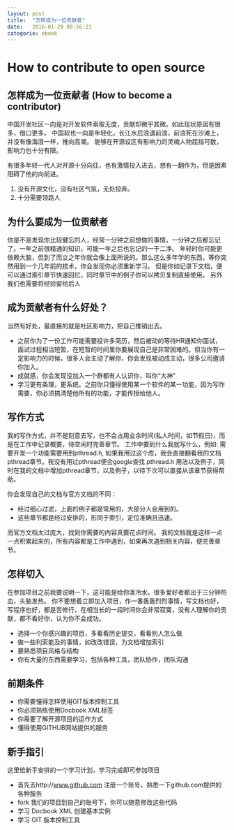 ```yaml
---
layout: post
title:  "怎样成为一位贡献者"
date:   2016-01-29 08:56:23
categorie: ebook
---
```


How to contribute to open source
================================

怎样成为一位贡献者 (How to become a contributor)
---------------------------
中国开发社区一向是对开发软件索取无度，贡献却微乎其微。如此现状原因有很多，借口更多。 
中国软也一向是年轻化，长江水后浪退前浪，前浪死在沙滩上，并没有像海浪一样，推向高潮。
能够在开源设区有影响力的灵魂人物屈指可数，影响力也十分有限。

有很多年轻一代人对开源十分向往，也有激情投入进去，想有一翻作为，但是因素阻碍了他的向前进。 

1. 没有开源文化，没有社区气氛，无处投奔。 
2. 十分需要领路人

为什么要成为一位贡献者
----------------------
你是不是发现你比较健忘的人，经常一分钟之前想做的事情，一分钟之后都忘记了。一年之前很精通的知识，可能一年之后也忘记的一干二净。
年轻时你可能更依赖大脑，但到了而立之年你就会像上面所说的。那么这么多年学的东西，等你突然用到一个几年前的技术，你会发现你必须重新学习。
但是你如记录下文档，便可以通过索引章节快速回忆，同时章节中的例子你可以拷贝复制直接使用。
另外我们也需要将经验留给后人

成为贡献者有什么好处？
---------------------
当然有好处，最直接的就是社区影响力，把自己推销出去。
- 之前你为了一份工作可能需要投许多简历，然后被动的等待HR通知你面试，面试过程相当短暂，在短暂的时间里你要展现自己是非常困难的。但当你有一定影响力的时候，很多人会主动了解你，你会发现被动成主动，很多公司邀请你加入。
- 成就感，你会发现没加入一个群都有人认识你，叫你“大神”
- 学习更有条理，更系统。之前你只懂得使用某一个软件的某一功能，因为写作需要，你必须搞清楚他所有的功能，才能传授给他人。

写作方式
--------
我的写作方式，并不是刻意去写，也不会占用业余时间(私人时间，如节假日)，而是在工作中记录概要，待空闲时完善章节。
工作中要到什么我就写什么，例如: 需要开发一个功能需要用到pthread.h, 如果我用过这个库，我会直接翻看我的文档pthread章节。我没有用过pthread便会google查找 pthread.h 用法以及例子，同时在我的文档中增加pthread章节，以及例子，以待下次可以直接从该章节获得帮助。

你会发现自己的文档与官方文档的不同：
- 经过细心过滤，上面的例子都是常用的，大部分人会用到的。
- 这些章节都是经过安排的，形同于索引，定位准确且迅速。

而官方文档太过庞大，找到你需要的内容真要花点时间。
我的文档就是这样一点一点积累起来的，所有内容都是工作中遇到，如果再次遇到相关内容，便完善章节。

怎样切入
-------
在参加项目之前我要说明一下，这可能是给你泼冷水。很多爱好者都出于三分钟热血，头脑发热。
你不要想着立即加入项目，作一番轰轰烈烈事情，写文档也好，写程序也好，都是苦修行，在相当长的一段时间你会非常寂寞，没有人理解你的贡献，都不看好你，认为你不会成功。

- 选择一个你感兴趣的项目，多看看历史提交，看看别人怎么做
- 做一些利索能及的事情，如改改错误，为文档增加索引
- 要熟悉项目风格与结构
- 你有大量的东西需要学习，包括各种工具，团队协作，团队沟通

前期条件
--------
- 你需要懂得怎样使用GIT版本控制工具
- 你必须熟练使用Docbook XML标签
- 你需要了解开源项目的运作方式
- 懂得使用GITHUB网站提供的服务

新手指引
-------
这里给新手安排的一个学习计划，学习完成即可参加项目

- 首先去http://www.github.com 注册一个账号，熟悉一下github.com提供的各种服务
- fork 我们的项目到自己的账号下，你可以随意修改这些代码
- 学习 Docbook XML 创建基本实例
- 学习 GIT 版本控制工具
